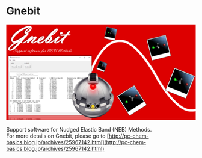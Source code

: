 # Gnebit

<div align="left">
<img src="images/dcb6655e.png" width="600">
</div>

Support software for Nudged Elastic Band (NEB) Methods.  
For more details on Gnebit, please go to [http://pc-chem-basics.blog.jp/archives/25967142.html](http://pc-chem-basics.blog.jp/archives/25967142.html)
